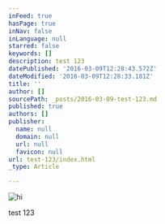```yaml
---
inFeed: true
hasPage: true
inNav: false
inLanguage: null
starred: false
keywords: []
description: test 123
datePublished: '2016-03-09T12:28:43.572Z'
dateModified: '2016-03-09T12:28:33.181Z'
title: ''
author: []
sourcePath: _posts/2016-03-09-test-123.md
published: true
authors: []
publisher:
  name: null
  domain: null
  url: null
  favicon: null
url: test-123/index.html
_type: Article

---
```

![hi](https://s3-us-west-2.amazonaws.com/the-grid-img/p/1208234ed64d1587dc338184e7b3af90fb5b873e.jpg)

test 123